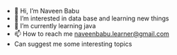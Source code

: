 - 👋 Hi, I’m Naveen Babu
- 👀 I’m interested in data base and learning new things
- 🌱 I’m currently learning java
- 📫 How to reach me naveenbabu.learner@gmail.com
- Can suggest me some interesting topics
